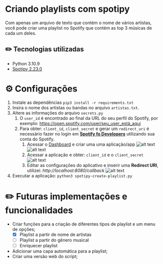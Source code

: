 # Criando playlists com spotipy

Com apenas um arquivo de texto que contém o nome de vários artistas, você pode criar uma playlist no Spotify que contém as top 3 músicas de cada um deles. 

## ✏️ Tecnologias utilizadas
* Python 3.10.9
* [Spotipy 2.23.0](https://spotipy.readthedocs.io/en/2.22.1/)

# ⚙️ Configurações
1. Instale as dependências `pip3 install -r requirements.txt`
2. Insira o nome dos artistas ou bandas no arquivo `artistas.txt`.
3. Altere as informações do arquivo ```secrets.py```
   1. O `user_id` é encontrado ao final da URL do seu perfil do Spotify, por exemplo: https://open.spotify.com/user/seu_user_está_aqui
   2. Para obter: `client_id`, `client_secret` e gerar um `redirect_uri` é necessário fazer no login em [**Spotify fo Developers**](https://developer.spotify.com/dashboard/login) utilizando sua conta do Spotify.
      1. Acessar o [Dashboard](https://developer.spotify.com/dashboard/applications) e criar uma uma aplicação/app 
         ![alt text](https://1.bp.blogspot.com/-2HyMxEQCMbg/YXwgSOWDLTI/AAAAAAAALcE/_9RoB0mnI0okZEWDrZyAREJJQ0lCi-Q_wCLcBGAsYHQ/s1347/Screenshot%2B2021-10-29%2Bat%2B13-12-09%2BMy%2BDashboard%2BSpotify%2Bfor%2BDevelopers.png)
         ![alt text](https://1.bp.blogspot.com/-omkrJ5ZkoAs/YXwgSHc3YlI/AAAAAAAALcI/8xudZoz3OTg7rdAdLpn6WVilUFCmYa8zwCLcBGAsYHQ/s793/Screenshot%2B2021-10-29%2Bat%2B13-13-44%2BMy%2BDashboard%2BSpotify%2Bfor%2BDevelopers.png)
      2. Acessar a aplicação e obter: `client_id` e o `client_secret`
         ![alt text](https://lh3.googleusercontent.com/-0upB7IdnhYw/YXwhwEuEoHI/AAAAAAAALcc/IN_dUfmvMJMZF9qjvobg_Unhbj_wCzfsACLcBGAsYHQ/pixelado_oficial.png)
      3. Editar as configurações do aplicativo e inserir uma **Redirect URI**, utilizei: *http://localhost:8080/callback*
         ![alt text](https://1.bp.blogspot.com/-QXHsGCKShOY/YXwgSNn6pqI/AAAAAAAALcQ/Of98UbeUnO0lcXQNowwCG4AJbufsXef6wCLcBGAsYHQ/s549/Screenshot%2B2021-10-29%2Bat%2B13-15-41%2BMy%2BDashboard%2BSpotify%2Bfor%2BDevelopers.png)
4. Executar a aplicação: `python3 spotipy-create-playlist.py`

# ✏️ Futuras implementações e funcionalidades
- Criar funções para a criação de diferentes tipos de playlist e um menu de opções;
   - [x] Playlist a partir de nome de artistas
   - [ ] Playlist a partir do gênero musical
   - [ ] Enriquecer playlist
- Adicionar uma capa automática para a playlist;
- Criar uma versão web do script;
